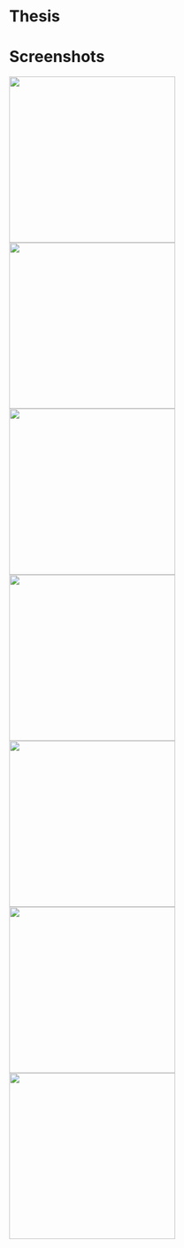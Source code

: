 # Thesis

# Screenshots

<img src="Screenshots/1.PNG" width=300 >
<img src="Screenshots/2.PNG" width=300 >
<img src="Screenshots/3.PNG" width=300 >
<img src="Screenshots/4.PNG" width=300 >
<img src="Screenshots/5.PNG" width=300 >
<img src="Screenshots/6.PNG" width=300 >
<img src="Screenshots/7.PNG" width=300 >


